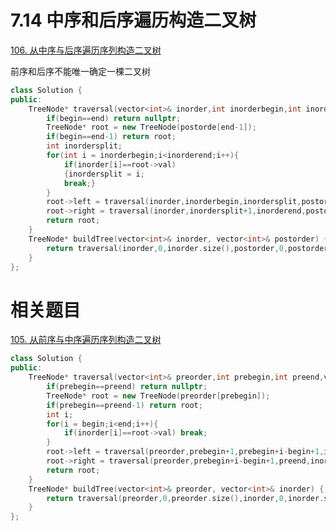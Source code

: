 # 7.14 中序和后序遍历构造二叉树

[106. 从中序与后序遍历序列构造二叉树](https://leetcode.cn/problems/construct-binary-tree-from-inorder-and-postorder-traversal/)

前序和后序不能唯一确定一棵二叉树

```cpp
class Solution {
public:
    TreeNode* traversal(vector<int>& inorder,int inorderbegin,int inorderend, vector<int>& postorde,int begin,int end){
        if(begin==end) return nullptr;
        TreeNode* root = new TreeNode(postorde[end-1]);
        if(begin==end-1) return root;
        int inordersplit;
        for(int i = inorderbegin;i<inorderend;i++){
            if(inorder[i]==root->val)
            {inordersplit = i;
            break;}
        }
        root->left = traversal(inorder,inorderbegin,inordersplit,postorde,begin,begin+inordersplit-inorderbegin);
        root->right = traversal(inorder,inordersplit+1,inorderend,postorde,begin+inordersplit-inorderbegin,end-1);
        return root;
    }
    TreeNode* buildTree(vector<int>& inorder, vector<int>& postorder) {
        return traversal(inorder,0,inorder.size(),postorder,0,postorder.size());
    }
};
```

# 相关题目

[105. 从前序与中序遍历序列构造二叉树](https://leetcode.cn/problems/construct-binary-tree-from-preorder-and-inorder-traversal/)

```cpp
class Solution {
public:
    TreeNode* traversal(vector<int>& preorder,int prebegin,int preend,vector<int>& inorder,int begin,int end){
        if(prebegin==preend) return nullptr;
        TreeNode* root = new TreeNode(preorder[prebegin]);
        if(prebegin==preend-1) return root;
        int i;
        for(i = begin;i<end;i++){
            if(inorder[i]==root->val) break;
        }
        root->left = traversal(preorder,prebegin+1,prebegin+i-begin+1,inorder,begin,i);  
        root->right = traversal(preorder,prebegin+i-begin+1,preend,inorder,i+1,end);
        return root;
    }
    TreeNode* buildTree(vector<int>& preorder, vector<int>& inorder) {
        return traversal(preorder,0,preorder.size(),inorder,0,inorder.size());
    }
};
```
